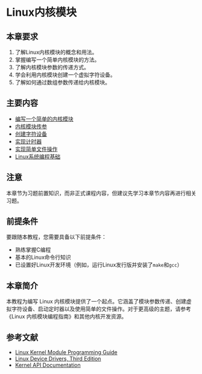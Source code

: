 # Linux内核模块

## 本章要求

1. 了解Linux内核模块的概念和用法。
2. 掌握编写一个简单内核模块的方法。
3. 了解内核模块参数的传递方式。
4. 学会利用内核模块创建一个虚拟字符设备。
5. 了解如何通过数组参数传递给内核模块。

## 主要内容

- [编写一个简单的内核模块](./chapter-5_1.md)
- [内核模块传参](./chapter-5_2.md)
- [创建字符设备](./chapter-5_3.md)
- [实现计时器](./chapter-5_4.md)
- [实现简单文件操作](./chapter-5_5.md)
- [Linux系统编程基础](./chapter-5_6.md)

## 注意

本章节为习题前置知识，而非正式课程内容，但建议先学习本章节内容再进行相关习题。


## 前提条件
要跟随本教程，您需要具备以下前提条件：
- 熟练掌握C编程
- 基本的Linux命令行知识
- 已设置好Linux开发环境（例如，运行Linux发行版并安装了`make`和`gcc`）

## 本章简介

本教程为编写 Linux 内核模块提供了一个起点。它涵盖了模块参数传递、创建虚拟字符设备、启动定时器以及使用简单的文件操作。对于更高级的主题，请参考《Linux 内核模块编程指南》和其他内核开发资源。


## 参考文献

- [Linux Kernel Module Programming Guide](https://tldp.org/LDP/lkmpg/2.6/html/)
- [Linux Device Drivers, Third Edition](https://lwn.net/Kernel/LDD3/)
- [Kernel API Documentation](https://www.kernel.org/doc/html/latest/)

